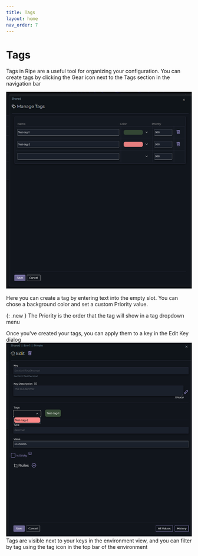 ```yaml
---
title: Tags
layout: home
nav_order: 7
---
```

# Tags

Tags in Ripe are a useful tool for organizing your configuration. You can create tags by clicking the Gear icon next to the Tags section in the navigation bar

!["Tag manager"](./img/tags-1.png "Tag manager")

Here you can create a tag by entering text into the empty slot. You can chose a background color and set a custom Priority value.

{: .new }
The Priority is the order that the tag will show in a tag dropdown menu

Once you've created your tags, you can apply them to a key in the Edit Key dialog
!["Key manager"](./img/tags-2.png "Key manager")
Tags are visible next to your keys in the environment view, and you can filter by tag using the tag icon in the top bar of the environment